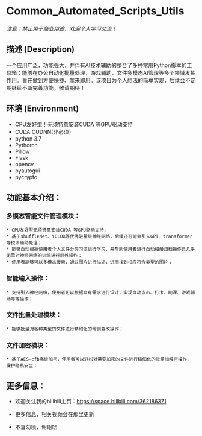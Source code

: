 # Common_Automated_Scripts_Utils


*注意：禁止用于商业用途，欢迎个人学习交流！*


## 描述 (Description)

一个应用广泛，功能强大，并伴有AI技术辅助的整合了多种常用Python脚本的工具箱；能够在办公自动化批量处理，游戏辅助，文件多模态AI管理等多个领域发挥作用。旨在做到方便快捷、拿来即用。该项目为个人想法的简单实现，后续会不定期继续不断完善功能，敬请期待！



## 环境 (Environment)

* CPU友好型！无须特意安装CUDA 等GPU驱动支持
* CUDA CUDNN(非必须）
* python 3.7
* Pythorch
* Pillow
* Flask
* opencv
* pyautogui
* pycrypto



## 功能基本介绍：


### 多模态智能文件管理模块：
    * CPU友好型无须特意安装CUDA 等GPU驱动支持，
    * 基于shuffleNet、YOLOX等优秀轻量级神经网络，后续还可能会引入GPT、transformer等技术辅助处理；
    * 能够自动根据使用者个人文件分类习惯进行学习，并帮助使用者进行自动相册归档操作且几乎无需对神经网络的训练进行额外操作；
    * 使用者能够可以多模态搜索，通过图片进行描述，进而找到相应符合类型的图片；


### 智能输入操作：

    * 支持引入神经网络，使用者可以根据自身需求进行设计，实现自动点击、打卡、刷课、游戏辅助等等操作；  


### 文件批量处理模块：

    * 能够批量对各种类型的文件进行精细化的增删查改操作；


### 文件加密模块：

    * 基于AES-cfb高级加密，使用者可以轻松对需要加密的文件进行精细化的批量加解密操作，保护隐私安全；






## 更多信息：

* 欢迎关注我的bilibili主页：https://space.bilibili.com/362186371

* 更多信息，相关视频会在那里更新

* 不喜勿喷，谢谢哈

